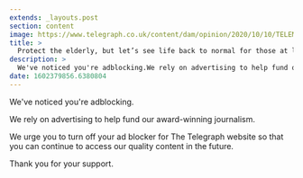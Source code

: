 ```yaml
--- 
extends: _layouts.post 
section: content 
image: https://www.telegraph.co.uk/content/dam/opinion/2020/10/10/TELEMMGLPICT000241600555_trans_NvBQzQNjv4Bq6J6r0Dxf764MplSGmeYPZQSqMpBfuE9R7ogK5TqQzWQ.jpeg?impolicy=logo-overlay 
title: > 
  Protect the elderly, but let’s see life back to normal for those at low risk 
description: > 
  We've noticed you're adblocking.We rely on advertising to help fund our award-winning journalism.We urge you to turn off your ad blocker for The Telegraph website so that you can continue to access our quality content in the future.Thank you for your support. 
date: 1602379856.6380804 
--- 
```

We've noticed you're adblocking.

We rely on advertising to help fund our award-winning journalism.

We urge you to turn off your ad blocker for The Telegraph website so that you can continue to access our quality content in the future.

Thank you for your support.